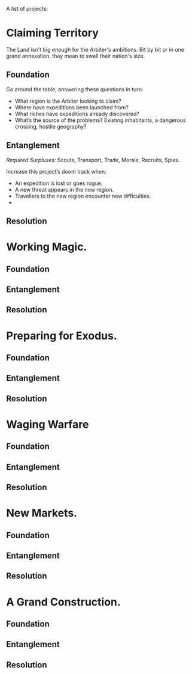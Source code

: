 A list of projects:

# Claiming Territory
The Land isn't big enough for the Arbiter's ambitions. Bit by bit or in one grand annexation, they mean to swell their nation's size.
## Foundation
Go around the table, answering these questions in turn:
* What region is the Arbiter looking to claim?
* Where have expeditions been launched from?
* What riches have expeditions already discovered?
* What’s the source of the problems? Existing inhabitants, a dangerous crossing, hostile geography?
## Entanglement
*Required Surpluses:* Scouts, Transport, Trade, Morale, Recruits, Spies.

Increase this project’s doom track when:
* An expedition is lost or goes rogue.
* A new threat appears in the new region.
* Travellers to the new region encounter new difficulties.
* 

## Resolution


# Working Magic.

## Foundation

## Entanglement

## Resolution
# Preparing for Exodus.

## Foundation

## Entanglement

## Resolution
# Waging Warfare

## Foundation

## Entanglement

## Resolution
# New Markets.

## Foundation

## Entanglement

## Resolution
# A Grand Construction.

## Foundation

## Entanglement

## Resolution